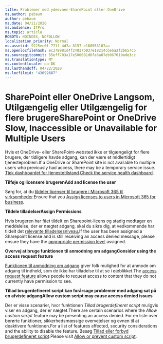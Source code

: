 ```yaml
---
title: Problemer med ydeevnen-SharePoint eller OneDrive
ms.author: pebaum
author: pebaum
ms.date: 04/21/2020
ms.audience: ITPro
ms.topic: article
ROBOTS: NOINDEX, NOFOLLOW
localization_priority: Normal
ms.assetid: 9225ec0f-771f-4d7a-8157-e188953107aa
ms.openlocfilehash: ec378981d4f24837b037e18214cbeba2f2b657c5
ms.sourcegitcommit: 55eff703a17e500681d8fa6a87eb067019ade3cc
ms.translationtype: MT
ms.contentlocale: da-DK
ms.lasthandoff: 04/22/2020
ms.locfileid: "43692687"
---
```

# <a name="sharepoint-or-onedrive-slow-inaccessible-or-unavailable-for-multiple-users"></a><span data-ttu-id="3fc21-102">SharePoint eller OneDrive Langsom, Utilgængelig eller Utilgængelig for flere brugere</span><span class="sxs-lookup"><span data-stu-id="3fc21-102">SharePoint or OneDrive Slow, Inaccessible or Unavailable for Multiple Users</span></span>

<span data-ttu-id="3fc21-103">Hvis et OneDrive- eller SharePoint-websted ikke er tilgængeligt for flere brugere, der tidligere havde adgang, kan der være et midlertidigt tjenesteproblem.</span><span class="sxs-lookup"><span data-stu-id="3fc21-103">If a OneDrive or SharePoint site is not available to multiple users who previously had access, there may be a temporary service issue.</span></span> <span data-ttu-id="3fc21-104">[Tjek dashboardet for tjenestetilstand](https://portal.office.com/adminportal/home#/servicehealth).</span><span class="sxs-lookup"><span data-stu-id="3fc21-104">[Check the service health dashboard](https://portal.office.com/adminportal/home#/servicehealth).</span></span>

<span data-ttu-id="3fc21-105">**Tilføje og licensere brugeren**</span><span class="sxs-lookup"><span data-stu-id="3fc21-105">**Add and license the user**</span></span>

<span data-ttu-id="3fc21-106">Sørg for, at du [tildeler licenser til brugere i Microsoft 365 til virksomheder](https://docs.microsoft.com/office365/admin/subscriptions-and-billing/assign-licenses-to-users?view=o365-worldwide&amp;tabs=One).</span><span class="sxs-lookup"><span data-stu-id="3fc21-106">Ensure that you [Assign licenses to users in Microsoft 365 for business](https://docs.microsoft.com/office365/admin/subscriptions-and-billing/assign-licenses-to-users?view=o365-worldwide&amp;tabs=One).</span></span>


<span data-ttu-id="3fc21-107">**Tildele tilladelser**</span><span class="sxs-lookup"><span data-stu-id="3fc21-107">**Assign Permissions**</span></span>

<span data-ttu-id="3fc21-108">Hvis brugeren har fået tildelt en Sharepoint-licens og stadig modtager en meddelelse, der er nægtet adgang, skal du sikre dig, at vedkommende har tildelt det [relevante tilladelsesniveau.](https://docs.microsoft.com/sharepoint/understanding-permission-levels)</span><span class="sxs-lookup"><span data-stu-id="3fc21-108">If the user has been assigned a Sharepoint license and is still receiving an access denied message, please ensure they have the [appropriate permission level](https://docs.microsoft.com/sharepoint/understanding-permission-levels) assigned.</span></span>

<span data-ttu-id="3fc21-109">**Overvej at bruge funktionen til anmodning om adgang**</span><span class="sxs-lookup"><span data-stu-id="3fc21-109">**Consider using the access request feature**</span></span>

<span data-ttu-id="3fc21-110">[Funktionen til anmodning om adgang](https://support.office.com/article/Set-up-and-manage-access-requests-94B26E0B-2822-49D4-929A-8455698654B3) giver folk mulighed for at anmode om adgang til indhold, som de ikke har tilladelse til at se i øjeblikket.</span><span class="sxs-lookup"><span data-stu-id="3fc21-110">The [access request feature](https://support.office.com/article/Set-up-and-manage-access-requests-94B26E0B-2822-49D4-929A-8455698654B3) allows people to request access to content that they do not currently have permission to see.</span></span>

<span data-ttu-id="3fc21-111">**Tillad brugerdefineret script kan forårsage problemer med adgang sat på en afviste adgang**</span><span class="sxs-lookup"><span data-stu-id="3fc21-111">**Allow custom script may cause access denied issues**</span></span>

<span data-ttu-id="3fc21-112">Der er visse scenarier, hvor funktionen *Tillad brugerdefineret script* muligvis viser en adgang, der er nægtet.</span><span class="sxs-lookup"><span data-stu-id="3fc21-112">There are certain scenarios where the *Allow custom script* feature may be presenting an access denied.</span></span> <span data-ttu-id="3fc21-113">For en liste over berørte funktioner, sikkerhedsmæssige overvejelser og evnen til at deaktivere funktionen.</span><span class="sxs-lookup"><span data-stu-id="3fc21-113">For a list of features affected, security considerations and the ability to disable the feature.</span></span> <span data-ttu-id="3fc21-114">Besøg [Tillad eller forbyd brugerdefineret script](https://docs.microsoft.com/sharepoint/allow-or-prevent-custom-script).</span><span class="sxs-lookup"><span data-stu-id="3fc21-114">Please visit [Allow or prevent custom script](https://docs.microsoft.com/sharepoint/allow-or-prevent-custom-script).</span></span>

